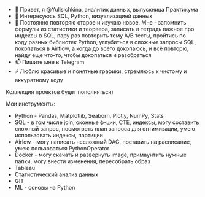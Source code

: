 - 👋 Привет, я @Yulisichkina, аналитик данных, выпускница Практикума
- 👀 Интересуюсь SQL, Python, визуализацией данных
- 🌱 Постоянно повторяю старое и изучаю новое. Мне  - запомнить формулы из статистики и теорвера, записать в тетрадь важное про индексы в SQL, пару раз повторить тему A/B тесты, пройтись по коду разных библиотек Python, углубиться в сложные запросы SQL, покопаться в Airflow, а когда до всего докопаюсь, и всё повторю, найду еще что-то, чтобы докопаться и разобраться
- 📫 Пишите мне в Telegram
- ⚡ Люблю красивые и понятные графики, стремлюсь к чистому и аккуратному коду


Коллекция проектов будет пополняться)



Мои инструменты:

- Python - Pandas, Matplotlib, Seaborn, Plotly, NumPy, Stats 
- SQL - в том числе join, оконные ф-ции, CTE, индексы, могу составить сложный запрос, посмотреть план запроса для оптимизации, умею использовать индексы, партиции
- Airlow - могу написать несложный DAG, поставить на расписание, умею пользоваться PythonOperator
- Docker - могу скачать и развернуть image, примаунтить нужные папки, могу внести изменения, пересобрать образ
- Tableau
- Статистический анализ данных
- GIT
- ML - основы на Python



